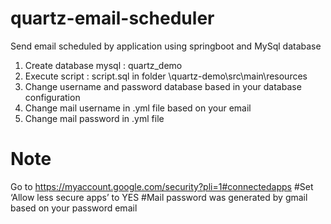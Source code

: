 # quartz-email-scheduler
Send email scheduled by application using springboot and MySql database

1. Create database mysql : quartz_demo
2. Execute script : script.sql in folder \quartz-demo\src\main\resources
3. Change username and password database based in your database configuration
4. Change mail username in .yml file based on your email
5. Change mail password in .yml file
# Note
Go to https://myaccount.google.com/security?pli=1#connectedapps
#Set ‘Allow less secure apps’ to YES
#Mail password was generated by gmail based on your password email
